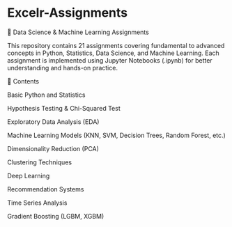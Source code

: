 # Excelr-Assignments
📘 Data Science & Machine Learning Assignments

This repository contains 21 assignments covering fundamental to advanced concepts in Python, Statistics, Data Science, and Machine Learning.
Each assignment is implemented using Jupyter Notebooks (.ipynb) for better understanding and hands-on practice.

📂 Contents

Basic Python and Statistics

Hypothesis Testing & Chi-Squared Test

Exploratory Data Analysis (EDA)

Machine Learning Models (KNN, SVM, Decision Trees, Random Forest, etc.)

Dimensionality Reduction (PCA)

Clustering Techniques

Deep Learning

Recommendation Systems

Time Series Analysis

Gradient Boosting (LGBM, XGBM)